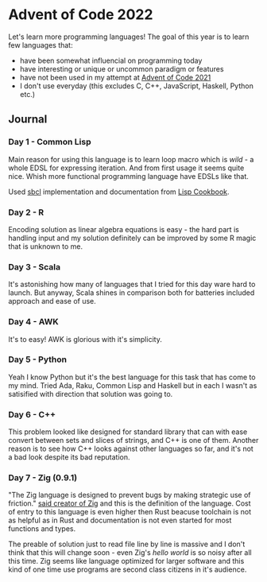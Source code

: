 # Advent of Code 2022

Let's learn more programming languages! The goal of this year is to learn few languages that:

- have been somewhat influencial on programming today
- have interesting or unique or uncommon paradigm or features
- have not been used in my attempt at [Advent of Code 2021](https://github.com/RobertBendun/advent-of-code-2021)
- I don't use everyday (this excludes C, C++, JavaScript, Haskell, Python etc.)

## Journal

### Day 1 - Common Lisp

Main reason for using this language is to learn loop macro which is _wild_ - a whole EDSL for expressing iteration.
And from first usage it seems quite nice. Whish more functional programming language have EDSLs like that.

Used [sbcl](https://www.sbcl.org/) implementation and documentation from [Lisp Cookbook](https://lispcookbook.github.io/cl-cookbook/).

### Day 2 - R

Encoding solution as linear algebra equations is easy - the hard part is handling input and my solution definitely can be improved by some R magic that is unknown to me.

### Day 3 - Scala

It's astonishing how many of languages that I tried for this day ware hard to launch. But anyway, Scala shines in comparison both for batteries included approach and ease of use.

### Day 4 - AWK

It's to easy! AWK is glorious with it's simplicity.

### Day 5 - Python

Yeah I know Python but it's the best language for this task that has come to my mind. Tried Ada, Raku, Common Lisp and Haskell but in each I wasn't as satisified with direction that solution was going to.

### Day 6 - C++

This problem looked like designed for standard library that can with ease convert between sets and slices of strings, and C++ is one of them. Another reason is to see how C++ looks against other languages so far, and it's not a bad look despite its bad reputation.

### Day 7 - Zig (0.9.1)

"The Zig language is designed to prevent bugs by making strategic use of friction." [said creator of Zig](https://github.com/ziglang/zig/issues/3320#issuecomment-884478906) and this is the definition of the language. Cost of entry to this language is even higher then Rust beacuse toolchain is not as helpful as in Rust and documentation is not even started for most functions and types.

The preable of solution just to read file line by line is massive and I don't think that this will change soon - even Zig's _hello world_ is so noisy after all this time. Zig seems like language optimized for larger software and this kind of one time use programs are second class citizens in it's audience.
